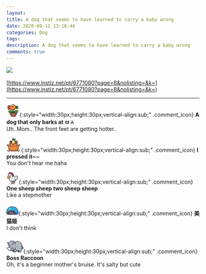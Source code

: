 ```yaml
---
layout: 
title: A dog that seems to have learned to carry a baby wrong
date: 2020-09-11 13:10:44
categories: Dog
tags: 
description: A dog that seems to have learned to carry a baby wrong
comments: true
---
```


![](https://blog.kakaocdn.net/dn/bj4KiW/btqH899Uv7a/Cr8d0psxXYGjibJvVIbbdk/img.gif)

[https://www.instiz.net/pt/6771080?page=8&nolisting=&k=](<https://www.instiz.net/pt/6771080?page=8&nolisting=&k=>)

* * *

![comment](/assets/character/plant.png){:style="width:30px;height:30px;vertical-align:sub;" .comment_icon} **A dog that only barks at ㅂㅅ**  
Uh..Mom.. The front feet are getting hotter..   
  
![comment](/assets/character/bird.png){:style="width:30px;height:30px;vertical-align:sub;" .comment_icon} **I pressed it~~**  
You don't hear me haha   
  
![comment](/assets/character/chicken.png){:style="width:30px;height:30px;vertical-align:sub;" .comment_icon} **One sheep sheep two sheep sheep**  
Like a stepmother   
  
![comment](/assets/character/turtle.png){:style="width:30px;height:30px;vertical-align:sub;" .comment_icon} **美猫姫**  
I don't think   
  
![comment](/assets/character/rino.png){:style="width:30px;height:30px;vertical-align:sub;" .comment_icon} **Boss Raccoon**  
Oh, it's a beginner mother's bruise. It's salty but cute   
  

